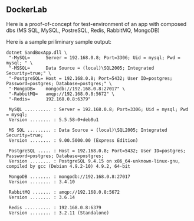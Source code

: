 ## DockerLab

Here is a proof-of-concept for test-environment of an app with composed dbs (MS SQL, MySQL, PostreSQL, Redis, RabbitMQ, MongoDB)

Here is a sample priliminary sample output:
```
dotnet SandBoxApp.dll \
 "-MySQL=      Server = 192.168.0.8; Port=3306; Uid = mysql; Pwd = mysql; " \
 "-MSSQL=      Data Source = (local)\SQL2005; Integrated Security=true;" \
 "-PostgreSQL= Host = 192.168.0.8; Port=5432; User ID=postgres; Password=postgres; Database=postgres;" \
 "-MongoDB=    mongodb://192.168.0.8:27017" \
 "-RabbitMQ=   amqp://192.168.0.8:5672" \
 "-Redis=      192.168.0.8:6379"

 MySQL .......... : Server = 192.168.0.8; Port=3306; Uid = mysql; Pwd = mysql;
 Version ........ : 5.5.58-0+deb8u1

 MS SQL ......... : Data Source = (local)\SQL2005; Integrated Security=true;
 Version ........ : 9.00.5000.00 (Express Edition)

 PostgreSQL ..... : Host = 192.168.0.8; Port=5432; User ID=postgres; Password=postgres; Database=postgres;
 Version ........ : PostgreSQL 9.4.15 on x86_64-unknown-linux-gnu, compiled by gcc (Debian 4.9.2-10) 4.9.2, 64-bit

 MongoDB ........ : mongodb://192.168.0.8:27017
 Version ........ : 3.4.10

 RabbitMQ ....... : amqp://192.168.0.8:5672
 Version ........ : 3.6.14

 Redis .......... : 192.168.0.8:6379
 Version ........ : 3.2.11 (Standalone)
```

